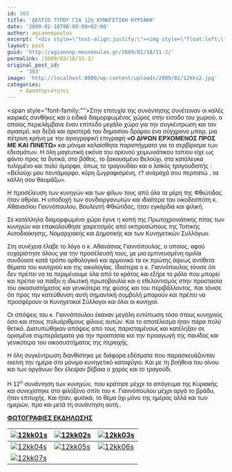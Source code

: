 ```yaml
---
id: 303
title: 'ΔΕΛΤΙΟ ΤΥΠΟΥ ΓΙΑ 12η ΚΥΝΗΓΕΤΙΚΗ ΚΥΡΙΑΚΗ'
date: '2009-02-18T00:00:00+02:00'
author: agiannopoulos
excerpt: "<div style=\"text-align:justify;\"><img style=\"float:left;\" alt=\"12kks\" src=\"http://agiannop.mousmoulas.gr/wp-uploads/2009/02/12kks.jpg\" width=\"150\" height=\"133\" /><span style=\"font-size:10pt;font-family:arial, helvetica, sans-serif;\">Όπως πέρυσι, έτσι κι εφέτος πραγματοποιήθηκε στις <strong>28 Φεβρουαρίου 2010</strong> η ετήσια συνάντηση των κυνηγών της Φθιώτιδας, την οποία συνδιοργάνωσαν ο Όμιλος Φίλων Αθανασίου Γιαννόπουλου «Κοινωνική Παρέμβαση και Δράση» και οι Κυνηγετικοί Σύλλογοι της Φθιώτιδας. Η συνάντηση αυτή, η 12<sup>η</sup> κατά σειράν, έλαβε χώρα στο ορεινό Περίβλεπτο της Δυτικής Φθιώτιδας, γενέτειρα του κ. Γιαννόπουλου, και έχει γίνει πλέον θεσμός.</span></div>\n<div style=\"text-align:justify;\">\n"
layout: post
guid: 'http://agiannop.mousmoulas.gr/2009/02/18/11-2/'
permalink: /2009/02/18/11-2/
original_post_id:
    - '303'
image: 'http://localhost:8000/wp-content/uploads/2009/02/12kks2.jpg'
categories:
    - Δραστηριότητες
---
```


<span style="font-family:""><span></span><span></span><span style="font-family:arial, helvetica, sans-serif;">Στην επιτυχία της συνάντησης συνέτειναν οι καλές<span> </span>καιρικές συνθήκες και ο ειδικά διαμορφωμένος χώρος στην είσοδο του χωριού, ο οποίος περιελάμβανε έναν επίπεδο μεγάλο χώρο για την συγκέντρωση και τον αγιασμό, και δεξιά και αριστερά του δημοσίου δρόμου ένα σύγχρονο μπαρ, μια πέτρινη κρήνη με την αγιογραφική επιγραφή **«Ο ΔΙΨΩΝ ΕΡΧΟΜΕΝΟΣ ΠΡΟΣ ΜΕ ΚΑΙ ΠΙΝΕΤΩ»** και μόνιμα καλαίσθητα παραπήγματα για το σερβίρισμα των εδεσμάτων. Η όλη μαγευτική εικόνα του ορεινού χειμωνιάτικου τοπίου είχε ως φόντο προς τα δυτικά, στο βάθος, το ξακουσμένο Βελούχι, στα κατάλευκα τυλιγμένο και πολύ όμορφο, όπως το τραγουδάει και ο λαϊκός τραγουδιστής : «Βελούχι μου πεντάμορφο, κόρη ζωγραφισμένη, τ? ανάραχά σου περπατώ , τα κάλλη σου θαυμάζω».</span></span>

<span style="font-family:arial, helvetica, sans-serif;"><span> </span><span> </span>Η προσέλευση των κυνηγών και των φίλων τους από όλα τα μέρη της Φθιώτιδας ήταν αθρόα. Η υποδοχή των συνδιοργανωτών και ιδιαίτερα του οικοδεσπότη κ. Αθανασίου Γιαννόπουλου, Βουλευτή Φθιώτιδας, ήταν εγκάρδια και φιλική.</span>

<span style="font-family:arial, helvetica, sans-serif;"><span> </span></span><span style="font-family:arial, helvetica, sans-serif;"><span> </span></span><span style="font-family:arial, helvetica, sans-serif;">Σε κατάλληλα διαμορφωμένο χώρο έγινε η κοπή της Πρωτοχρονιάτικης πίτας των κυνηγών και επακολούθησε χαιρετισμός από εκπροσώπους της Τοπικής Αυτοδιοίκησης, Νομαρχιακής και Δημοτικής και των<span> </span>Κυνηγετικών Συλλόγων.</span>

<span style="font-family:arial, helvetica, sans-serif;"><span> </span><span> </span>Στη συνέχεια έλαβε το λόγο ο κ. Αθανάσιος Γιαννόπουλος, ο οποίος, αφού ευχαρίστησε όλους για την προσέλευσή τους, με μια εμπνευσμένη ομιλία συνδύασε κατά τρόπο ορθολογικό και αρμονικό τα εκ πρώτης όψεως αντίθετα θέματα του κυνηγιού και της οικολογίας. Ιδιαίτερα ο κ. Γιαννόπουλος τόνισε ότι δεν πρέπει να τα περιμένουμε όλα από το κράτος και εξήρε το ρόλο που μπορεί και πρέπει να παίξει η ιδιωτική πρωτοβουλία και ο εθελοντισμός στην προστασία του οικοσυστήματος και γενικότερα της φύσης και του περιβάλλοντος. Και τόνισε ότι προς την κατεύθυνση αυτή σημαντική συμβολή μπορούν και πρέπει να προσφέρουν οι Κυνηγετικοί Σύλλογοι και όλοι οι κυνηγοί.</span>

<span style="font-family:arial, helvetica, sans-serif;">Οι απόψεις του κ. Γιαννόπουλου έκαναν μεγάλη εντύπωση τόσο στους κυνηγούς όσο και στους πολυάριθμους φίλους αυτών. Και το αποτέλεσμα ήταν πάρα πολύ θετικό. Διατυπώθηκαν απόψεις από τους παρισταμένους και κατέληξαν σε ορισμένα συμπεράσματα για την προστασία και την προαγωγή της πανίδας και γενικότερα του οικοσυστήματος της περιοχής.</span>

<span style="font-family:arial, helvetica, sans-serif;"><span> </span><span> </span>Η όλη συγκέντρωση διανθίστηκε με διάφορα εδέσματα που παρασκευάζονταν εκείνη την ημέρα στο μόνιμο κυνηγετικό καταφύγιο. Και με τη βοήθεια του οίνου και των οργάνων δεν έλειψαν βέβαια ο χορός και το τραγούδι.</span>

<span style="font-family:arial, helvetica, sans-serif;"><span> </span><span> </span>Η 12<sup>η</sup> συνάντηση των κυνηγών, που κράτησε μέχρι το απόγευμα της Κυριακής και συνεχίστηκε στο φιλόξενο σπίτι του κ. Γιαννόπουλου μέχρι αργά το βράδυ, ήταν επιτυχής. Και ήταν, φυσικά, το θέμα όχι μόνο της ημέρας αλλά και των ημερών, προ και μετά τη συνάντηση αυτή.</span><span style="font-family:arial, helvetica, sans-serif;">.</span>

<span style="text-decoration:underline;">**ΦΩΤΟΓΡΑΦΙΕΣ ΕΚΔΗΛΩΣΗΣ**</span>

| [![12kk01s](http://localhost:8000/wp-content/uploads/2009/02/12kk01s2.jpg)](http://localhost:8000/wp-content/uploads/2009/02/12kk012.jpg) | [![12kk02s](http://localhost:8000/wp-content/uploads/2009/02/12kk02s2.jpg)](http://localhost:8000/wp-content/uploads/2009/02/12kk022.jpg) | [![12kk03s](http://localhost:8000/wp-content/uploads/2009/02/12kk03s2.jpg)](http://localhost:8000/wp-content/uploads/2009/02/12kk032.jpg) |
|---|---|---|
| [![12kk04s](http://localhost:8000/wp-content/uploads/2009/02/12kk04s2.jpg)](http://localhost:8000/wp-content/uploads/2009/02/12kk042.jpg) | [![12kk05s](http://localhost:8000/wp-content/uploads/2009/02/12kk05s2.jpg)](http://localhost:8000/wp-content/uploads/2009/02/12kk052.jpg) | [![12kk06s](http://localhost:8000/wp-content/uploads/2009/02/12kk06s2.jpg)](http://localhost:8000/wp-content/uploads/2009/02/12kk062.jpg) |
| [![12kk07s](http://localhost:8000/wp-content/uploads/2009/02/12kk07s2.jpg)](http://localhost:8000/wp-content/uploads/2009/02/12kk072.jpg) |  |  |